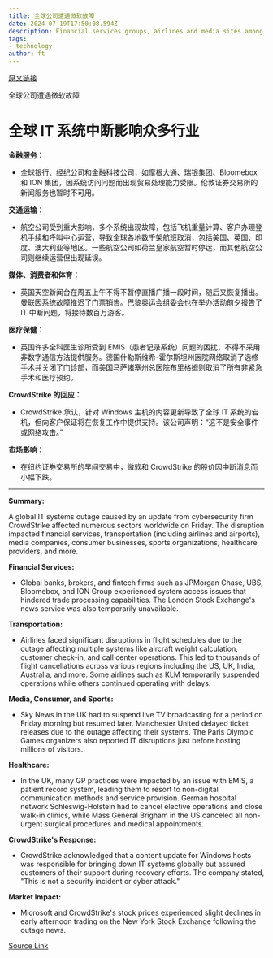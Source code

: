 ```yaml
---
title: 全球公司遭遇微软故障
date: 2024-07-19T17:50:08.594Z
description: Financial services groups, airlines and media sites among those affected
tags: 
- technology
author: ft
---
```


[原文链接](https://ft.com/content/fba9b61d-efcf-4348-b640-ccb1f9d18ced)

全球公司遭遇微软故障

# 全球 IT 系统中断影响众多行业

**金融服务：**
- 全球银行、经纪公司和金融科技公司，如摩根大通、瑞银集团、Bloomebox 和 ION 集团，因系统访问问题而出现贸易处理能力受限。伦敦证券交易所的新闻服务也暂时不可用。

**交通运输：**
- 航空公司受到重大影响，多个系统出现故障，包括飞机重量计算、客户办理登机手续和呼叫中心运营，导致全球各地数千架航班取消，包括美国、英国、印度、澳大利亚等地区。一些航空公司如荷兰皇家航空暂时停运，而其他航空公司则继续运营但出现延误。

**媒体、消费者和体育：**
- 英国天空新闻台在周五上午不得不暂停直播广播一段时间，随后又恢复播出。曼联因系统故障推迟了门票销售。巴黎奥运会组委会也在举办活动前夕报告了 IT 中断问题，将接待数百万游客。

**医疗保健：**
- 英国许多全科医生诊所受到 EMIS（患者记录系统）问题的困扰，不得不采用非数字通信方法提供服务。德国什勒斯维希-霍尔斯坦州医院网络取消了选修手术并关闭了门诊部，而美国马萨诸塞州总医院布里格姆则取消了所有非紧急手术和医疗预约。

**CrowdStrike 的回应：**
- CrowdStrike 承认，针对 Windows 主机的内容更新导致了全球 IT 系统的宕机，但向客户保证将在恢复工作中提供支持。该公司声明：“这不是安全事件或网络攻击。”

**市场影响：**
- 在纽约证券交易所的早间交易中，微软和 CrowdStrike 的股价因中断消息而小幅下跌。

---

 **Summary:**

A global IT systems outage caused by an update from cybersecurity firm CrowdStrike affected numerous sectors worldwide on Friday. The disruption impacted financial services, transportation (including airlines and airports), media companies, consumer businesses, sports organizations, healthcare providers, and more.

**Financial Services:**
- Global banks, brokers, and fintech firms such as JPMorgan Chase, UBS, Bloomebox, and ION Group experienced system access issues that hindered trade processing capabilities. The London Stock Exchange's news service was also temporarily unavailable.

**Transportation:**
- Airlines faced significant disruptions in flight schedules due to the outage affecting multiple systems like aircraft weight calculation, customer check-in, and call center operations. This led to thousands of flight cancellations across various regions including the US, UK, India, Australia, and more. Some airlines such as KLM temporarily suspended operations while others continued operating with delays.

**Media, Consumer, and Sports:**
- Sky News in the UK had to suspend live TV broadcasting for a period on Friday morning but resumed later. Manchester United delayed ticket releases due to the outage affecting their systems. The Paris Olympic Games organizers also reported IT disruptions just before hosting millions of visitors.

**Healthcare:**
- In the UK, many GP practices were impacted by an issue with EMIS, a patient record system, leading them to resort to non-digital communication methods and service provision. German hospital network Schleswig-Holstein had to cancel elective operations and close walk-in clinics, while Mass General Brigham in the US canceled all non-urgent surgical procedures and medical appointments.

**CrowdStrike's Response:**
- CrowdStrike acknowledged that a content update for Windows hosts was responsible for bringing down IT systems globally but assured customers of their support during recovery efforts. The company stated, "This is not a security incident or cyber attack."

**Market Impact:**
- Microsoft and CrowdStrike's stock prices experienced slight declines in early afternoon trading on the New York Stock Exchange following the outage news.

[Source Link](https://ft.com/content/fba9b61d-efcf-4348-b640-ccb1f9d18ced)

